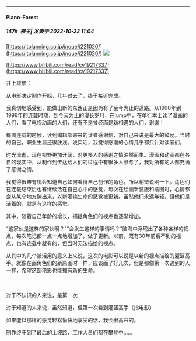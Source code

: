 

*****

####  Piano-Forest  
##### 147#         楼主| 发表于 2022-10-22 11:04

[https://itplanning.co.jp/inoue/i221020/](https://itplanning.co.jp/inoue/i221020/)
<img src="https://p.sda1.dev/7/f2abe3e7607c83f1ae1d3b72fcfba18e/IMG_20221022_105552.jpg" referrerpolicy="no-referrer">

[https://www.bilibili.com/read/cv19217337](https://www.bilibili.com/read/cv19217337)

井上雄彦：

从电影决定制作开始，几年过去了，终于接近完成。

我真切地感受到，能做出新的东西正是因为有了至今为止的道路。从1990年到1996年的连载时期，到今天为止的漫长岁月，在jump中，在单行本上读了漫画的人们，看了电视动画的人们，还有不是曾经而是新相遇的人们，谢谢！

每周连载的时候，读到编辑部寄来的读者感谢信，对自己来说是最大的鼓励。当时的自己，职业生涯还很肤浅。说实话，我觉得感谢的心情几乎都只针对读者们。

时光流逝，现在视野更加开阔，对更多人的感谢之情油然而生。漫画和动画都在各自的现实中，从制作到传达给人们的过程中有很多人参与了，我对所有的人都充满了感谢之情。

我觉得很难有机会知道自己如何看待自己创作的角色，所以稍微说明一下。角色们在连载结束后也有继续活在自己心中的感觉，每次在绘画新装版和插图时，心情都会从某个地方蹦出来，以新灌输生命的感觉被更新。虽然他们永远年轻，但他们是活着的，就是有这样的感觉。

其中，随着自己年龄的增长，捕捉角色们的视点也逐渐增加。

“这家伙是这样的家伙啊？”“会发生这样的事情吗？”脑海中浮现出了各种各样的视点，每次笔记都一点一点地增加了，做了更新。以前，既有30年前看不到的视点，也有连载中就有的，但当时无法描绘的视点。

从其中的几个被活用的意义上来说，这次的电影可以说是以新的视点描绘的灌篮高手。就像在画角色们的新原画时一样，应该画了好几次，但是都像第一次遇到的人一样，希望这部电影也能拥有新的生命。　

　

对于不认识的人来说，是第一次

对于知道的人来说，虽然知道，但第一次看到灌篮高手（指电影）

如果能以那样的感觉轻松愉快地享受的话，我会很高兴的。

制作终于到了最后的上坡路，工作人员们都在攀登中……

